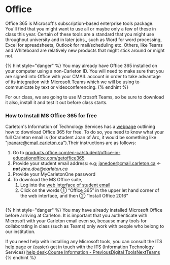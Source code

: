 # Office

Office 365 is Microsoft's subscription-based enterprise tools package. You'll find that you might want to use all or maybe only a few of these in class this year. Certain of these tools are a standard that you might use throughout university and in later jobs,, such as Word for word processing, Excel for spreadsheets, Outlook for mail/scheduling etc. Others, like Teams and Whiteboard are relatively new products that might stick around or might not.

{% hint style="danger" %}
You may already have Office 365 installed on your computer using a non-Carleton ID. You will need to make sure that you are signed into Office with your CMAIL account in order to take advantage of its integration with Microsoft Teams which we will be using to communicate by text or videoconferencing.
{% endhint %}

For our class, we are going to use Microsoft Teams, so be sure to download it also, install it and test it out before class starts.

### How to Install MS Office 365 for free <a href="#how-to-install-ms-office-365-for-free-from-carleton" id="how-to-install-ms-office-365-for-free-from-carleton"></a>

Carleton's Information of Technology Services has a [webpage](https://carleton.ca/its/ms-offer-students/) outlining how to download Office 365 for free. To do so, you need to know what your full Carleton email is (for student Joan of Arc, it would be something like "joanarc@cmail.carleton.ca").Their instructions are as follows:

1. Go to [products.office.com/en-ca/student/office-in-educationoffice.com/getoffice365](https://products.office.com/en-ca/student/office-in-education)​
2. Provide your student email address: e.g; janedoe@cmail.carleton.ca _← **not** jane.doe@carleton.ca_
3. Provide your MyCarletonOne password
4. To download the MS Office suite,
   1. Log into the [web interface of student email](https://carleton.ca/its/all-services/email/carleton-student-email/)​
   2. Click on the words ① “Office 365” in the upper let hand corner of the web interface, and then ② “Install Office 2016”

<figure><img src="https://53587841-files.gitbook.io/~/files/v0/b/gitbook-legacy-files/o/assets%2F-M24F3BOegHMYQogZkSJ%2F-MGEmXZAjAZHbIRPUD3k%2F-MGEoDeEcudty8eYimbE%2FMSOfficeDownload-2.png?alt=media&#x26;token=7f9307b3-301c-4154-9c0a-2088ebbfaefc" alt=""><figcaption></figcaption></figure>

{% hint style="danger" %}
You may have already installed Microsoft Office before arriving at Carleton. It is important that you authenticate with Microsoft with your Carleton email even so, because many tools for collaborating in class (such as Teams) only work with people who belong to our institution.

If you need help with installing any Microsoft tools, you can consult the ITS [help page](https://support.office.com/en-us/article/troubleshoot-installing-office-35ff2def-e0b2-4dac-9784-4cf212c1f6c2?ui=en-US\&rs=en-US\&ad=US) or (easier) get in touch with the ITS (Information Technology Services) [help desk](https://carleton.ca/its/contact/).[Course Information - PreviousDigital Tools](https://marc-saurette.gitbook.io/gaming-the-middle-ages/course-info/digital-tools)[NextTeams](https://marc-saurette.gitbook.io/gaming-the-middle-ages/course-info/digital-tools/teams)
{% endhint %}
